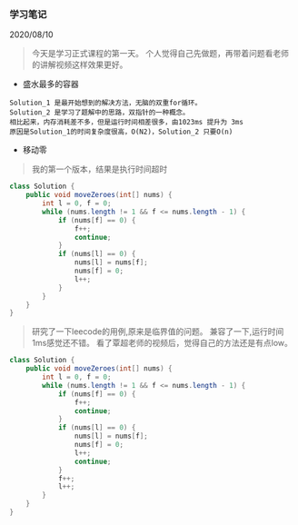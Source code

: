 ### 学习笔记
2020/08/10

> 今天是学习正式课程的第一天。
> 个人觉得自己先做题，再带着问题看老师的讲解视频这样效果更好。
 
- 盛水最多的容器 
``` text
Solution_1 是最开始想到的解决方法，无脑的双重for循环。
Solution_2 是学习了题解中的思路，双指针的一种概念。
相比起来，内存消耗差不多，但是运行时间相差很多，由1023ms 提升为 3ms
原因是Solution_1的时间复杂度很高，O(N2)，Solution_2 只要O(n)
```

- 移动零

> 我的第一个版本，结果是执行时间超时

```java
class Solution {
    public void moveZeroes(int[] nums) {
        int l = 0, f = 0;
        while (nums.length != 1 && f <= nums.length - 1) {
            if (nums[f] == 0) {
                f++;
                continue;
            }
            if (nums[l] == 0) {
                nums[l] = nums[f];
                nums[f] = 0;
                l++;
            }
        }
    }
}
```

> 研究了一下leecode的用例,原来是临界值的问题。
> 兼容了一下,运行时间1ms感觉还不错。
> 看了覃超老师的视频后，觉得自己的方法还是有点low。

```java
class Solution {
    public void moveZeroes(int[] nums) {
        int l = 0, f = 0;
        while (nums.length != 1 && f <= nums.length - 1) {
            if (nums[f] == 0) {
                f++;
                continue;
            }
            if (nums[l] == 0) {
                nums[l] = nums[f];
                nums[f] = 0;
                l++;
                continue;
            }
            f++;
            l++;
        }
    }
}
```